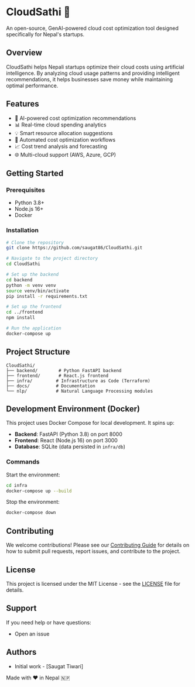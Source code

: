# CloudSathi 🚀

An open-source, GenAI-powered cloud cost optimization tool designed specifically for Nepal's startups.

## Overview

CloudSathi helps Nepali startups optimize their cloud costs using artificial intelligence. By analyzing cloud usage patterns and providing intelligent recommendations, it helps businesses save money while maintaining optimal performance.

## Features

- 🤖 AI-powered cost optimization recommendations
- 📊 Real-time cloud spending analytics
- 💡 Smart resource allocation suggestions
- 🔄 Automated cost optimization workflows
- 📈 Cost trend analysis and forecasting
- 🌐 Multi-cloud support (AWS, Azure, GCP)

## Getting Started

### Prerequisites

- Python 3.8+
- Node.js 16+
- Docker

### Installation

```bash
# Clone the repository
git clone https://github.com/saugat86/CloudSathi.git

# Navigate to the project directory
cd CloudSathi

# Set up the backend
cd backend
python -m venv venv
source venv/bin/activate
pip install -r requirements.txt

# Set up the frontend
cd ../frontend
npm install

# Run the application
docker-compose up
```

## Project Structure

```
CloudSathi/
├── backend/        # Python FastAPI backend
├── frontend/       # React.js frontend
├── infra/         # Infrastructure as Code (Terraform)
├── docs/          # Documentation
└── nlp/           # Natural Language Processing modules
```

## Development Environment (Docker)

This project uses Docker Compose for local development. It spins up:

- **Backend**: FastAPI (Python 3.8) on port 8000
- **Frontend**: React (Node.js 16) on port 3000
- **Database**: SQLite (data persisted in `infra/db`)

### Commands

Start the environment:

```bash
cd infra
docker-compose up --build
```

Stop the environment:

```bash
docker-compose down
```

## Contributing

We welcome contributions! Please see our [Contributing Guide](CONTRIBUTING.md) for details on how to submit pull requests, report issues, and contribute to the project.

## License

This project is licensed under the MIT License - see the [LICENSE](LICENSE) file for details.

## Support

If you need help or have questions:

- Open an issue

## Authors

- Initial work - [Saugat Tiwari]

Made with ❤️ in Nepal 🇳🇵
